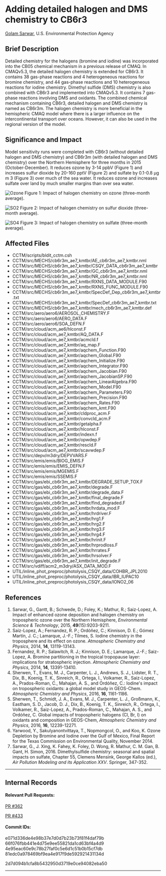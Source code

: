 # Adding detailed halogen and DMS chemistry to CB6r3

[Golam Sarwar](mailto:sarwar.golam@epa.gov), U.S. Environmental Protection Agency

## Brief Description

Detailed chemistry for the halogens (bromine and iodine) was incorporated into the CB05 chemical mechanism in a previous release of CMAQ. In CMAQv5.3, the detailed halogen chemistry is extended for CB6r3. It contains 38 gas-phase reactions and 4 heterogeneous reactions for bromine chemistry, and 44 gas-phase reactions and 10 heterogeneous reactions for iodine chemistry. Dimethyl sulfide (DMS) chemistry is also combined with CB6r3 and implemented into CMAQv5.3. It contains 7 gas-phase reactions involving DMS and oxidants. The combined chemical mechanism containing CB6r3, detailed halogen and DMS chemistry is named as CB6r3m. The halogen chemistry is more beneficial in the hemispheric CMAQ model where there is a larger influence on the intercontinental transport over oceans. However, it can also be used in the regional version of the model.

## Significance and Impact

Model sensitivity runs were completed with CB6r3 (without detailed halogen and DMS chemistry) and CB6r3m (with detailed halogen and DMS chemistry) over the Northern Hemisphere for three months in 2015 (October-December). It reduces ozone by 3-14 ppbV (Figure 1) and increases sulfur dioxide by 20-160 pptV (Figure 2) and sulfate by 0.1-0.8 μg m 3 (Figure 3) over much of the sea water. It reduces ozone and increases sulfate over land by much smaller margins than over sea water.

![Ozone](ozone_impact.jpg) 
Figure 1: Impact of halogen chemistry on ozone (three-month average).

![SO2](so2_impact.jpg) 
Figure 2: Impact of halogen chemistry on sulfur dioxide (three-month average).

![SO4](sulfate_impact.jpg) 
Figure 3: Impact of halogen chemistry on sulfate (three-month average).

## Affected Files

* CCTM/scripts/bldit_cctm.csh
* CCTM/src/MECHS/cb6r3m_ae7_kmtbr/AE_cb6r3m_ae7_kmtbr.nml
* CCTM/src/MECHS/cb6r3m_ae7_kmtbr/CSQY_DATA_cb6r3m_ae7_kmtbr
* CCTM/src/MECHS/cb6r3m_ae7_kmtbr/GC_cb6r3m_ae7_kmtbr.nml
* CCTM/src/MECHS/cb6r3m_ae7_kmtbr/NR_cb6r3m_ae7_kmtbr.nml
* CCTM/src/MECHS/cb6r3m_ae7_kmtbr/RXNS_DATA_MODULE.F90
* CCTM/src/MECHS/cb6r3m_ae7_kmtbr/RXNS_FUNC_MODULE.F90
* CCTM/src/MECHS/cb6r3m_ae7_kmtbr/SpecDef_Dep_cb6r3m_ae7_kmtbr.txt
* CCTM/src/MECHS/cb6r3m_ae7_kmtbr/SpecDef_cb6r3m_ae7_kmtbr.txt
* CCTM/src/MECHS/cb6r3m_ae7_kmtbr/mech_cb6r3m_ae7_kmtbr.def
* CCTM/src/aero/aero6/AEROSOL_CHEMISTRY.F
* CCTM/src/aero/aero6/AERO_DATA.F
* CCTM/src/aero/aero6/SOA_DEFN.F
* CCTM/src/cloud/acm_ae6/hlconst.F
* CCTM/src/cloud/acm_ae7_kmtbr/AQ_DATA.F
* CCTM/src/cloud/acm_ae7_kmtbr/acmcld.f
* CCTM/src/cloud/acm_ae7_kmtbr/aq_map.F
* CCTM/src/cloud/acm_ae7_kmtbr/aqchem_Function.F90
* CCTM/src/cloud/acm_ae7_kmtbr/aqchem_Global.F90
* CCTM/src/cloud/acm_ae7_kmtbr/aqchem_Initialize.F90
* CCTM/src/cloud/acm_ae7_kmtbr/aqchem_Integrator.F90
* CCTM/src/cloud/acm_ae7_kmtbr/aqchem_Jacobian.F90
* CCTM/src/cloud/acm_ae7_kmtbr/aqchem_JacobianSP.F90
* CCTM/src/cloud/acm_ae7_kmtbr/aqchem_LinearAlgebra.F90
* CCTM/src/cloud/acm_ae7_kmtbr/aqchem_Model.F90
* CCTM/src/cloud/acm_ae7_kmtbr/aqchem_Parameters.F90
* CCTM/src/cloud/acm_ae7_kmtbr/aqchem_Precision.F90
* CCTM/src/cloud/acm_ae7_kmtbr/aqchem_Rates.F90
* CCTM/src/cloud/acm_ae7_kmtbr/aqchem_kmt.F90
* CCTM/src/cloud/acm_ae7_kmtbr/cldproc_acm.F
* CCTM/src/cloud/acm_ae7_kmtbr/convcld_acm.F
* CCTM/src/cloud/acm_ae7_kmtbr/getalpha.F
* CCTM/src/cloud/acm_ae7_kmtbr/hlconst.F
* CCTM/src/cloud/acm_ae7_kmtbr/indexn.f
* CCTM/src/cloud/acm_ae7_kmtbr/opwdep.F
* CCTM/src/cloud/acm_ae7_kmtbr/rescld.F
* CCTM/src/cloud/acm_ae7_kmtbr/scavwdep.F
* CCTM/src/depv/m3dry/DEPVVARS.F
* CCTM/src/emis/emis/BIOG_EMIS.F
* CCTM/src/emis/emis/EMIS_DEFN.F
* CCTM/src/emis/emis/MGEMIS.F
* CCTM/src/emis/emis/SSEMIS.F
* CCTM/src/gas/ebi_cb6r3m_ae7_kmtbr/DEGRADE_SETUP_TOX.F
* CCTM/src/gas/ebi_cb6r3m_ae7_kmtbr/degrade.F
* CCTM/src/gas/ebi_cb6r3m_ae7_kmtbr/degrade_data.F
* CCTM/src/gas/ebi_cb6r3m_ae7_kmtbr/final_degrade.F
* CCTM/src/gas/ebi_cb6r3m_ae7_kmtbr/find_degraded.F
* CCTM/src/gas/ebi_cb6r3m_ae7_kmtbr/hrdata_mod.F
* CCTM/src/gas/ebi_cb6r3m_ae7_kmtbr/hrdriver.F
* CCTM/src/gas/ebi_cb6r3m_ae7_kmtbr/hrg1.F
* CCTM/src/gas/ebi_cb6r3m_ae7_kmtbr/hrg2.F
* CCTM/src/gas/ebi_cb6r3m_ae7_kmtbr/hrg3.F
* CCTM/src/gas/ebi_cb6r3m_ae7_kmtbr/hrg4.F
* CCTM/src/gas/ebi_cb6r3m_ae7_kmtbr/hrinit.F
* CCTM/src/gas/ebi_cb6r3m_ae7_kmtbr/hrprodloss.F
* CCTM/src/gas/ebi_cb6r3m_ae7_kmtbr/hrrates.F
* CCTM/src/gas/ebi_cb6r3m_ae7_kmtbr/hrsolver.F
* CCTM/src/gas/ebi_cb6r3m_ae7_kmtbr/init_degrade.F
* CCTM/src/vdiff/acm2_m3dry/ASX_DATA_MOD.F
* UTIL/inline_phot_preproc/photolysis_CSQY_data/COHBR_JPL2010
* UTIL/inline_phot_preproc/photolysis_CSQY_data/IBR_IUPAC10
* UTIL/inline_phot_preproc/photolysis_CSQY_data/IONO2_06

## References

1.	Sarwar, G., Gantt, B.; Schwede, D.; Foley, K.; Mathur, R.; Saiz-Lopez, A. Impact of enhanced ozone deposition and halogen chemistry on tropospheric ozone over the Northern Hemisphere, _Environmental Science & Technology_, 2015, **49**(15):9203-9211.
2.	Saiz-Lopez, A.; Fernandez, R. P.; Ordóñez, C.; Kinnison, D. E.; Gómez Martín, J. C.; Lamarque, J.-F.; Tilmes, S. Iodine chemistry in the troposphere and its effect on ozone. _Atmospheric Chemistry and Physics_, 2014, **14**, 13119-13143.
3.	Fernandez, R. P.; Salawitch, R. J.; Kinnison, D. E.; Lamarque, J.-F.; Saiz-Lopez, A. Bromine partitioning in the tropical tropopause layer: implications for stratospheric injection. _Atmospheric Chemistry and Physics_, 2014, **14**, 13391-13410. 
4.	Sherwen, T., Evans, M. J., Carpenter, L. J., Andrews, S. J., Lidster, R. T., Dix, B., Koenig, T. K., Sinreich, R., Ortega, I., Volkamer, R., Saiz-Lopez, A., Prados-Roman, C., Mahajan, A. S., and Ordóñez, C.: Iodine's impact on tropospheric oxidants: a global model study in GEOS-Chem. _Atmospheric Chemistry and Physics_, 2016, **16**, 1161-1186.
5.	Sherwen, T., Schmidt, J. A., Evans, M. J., Carpenter, L. J., Großmann, K., Eastham, S. D., Jacob, D. J., Dix, B., Koenig, T. K., Sinreich, R., Ortega, I., Volkamer, R., Saiz-Lopez, A., Prados-Roman, C., Mahajan, A. S., and Ordóñez, C. Global impacts of tropospheric halogens (Cl, Br, I) on oxidants and composition in GEOS-Chem, _Atmospheric Chemistry and Physics_, 2016, **16**, 12239-12271.
6.	Yarwood, Y., Sakulyanontvittaya, T., Nopmongcol, O., and Koo, K. Ozone Depletion by Bromine and Iodine over the Gulf of Mexico, Final Report for the Texas Commission on Environmental Quality, November 2014.
7.	Sarwar, G., J. Xing, K. Fahey, K. Foley, D. Wong, R. Mathur, C. M. Gan, B. Gant, H. Simon, 2016. Dimethylsulfide chemistry: seasonal and spatial impacts on sulfate, Chapter 55, Clemens Mensink, George Kallos (ed.), _Air Pollution Modeling and its Application XXV_. Springer, 347-352. 



-----
## Internal Records
#### Relevant Pull Requests:
[PR #362](https://github.com/usepa/cmaq_dev/pull/362)

[PR #433](https://github.com/usepa/cmaq_dev/pull/433)

#### Commit IDs:

e071d336de4e98b37e7d0d7b23b73f81f4daf79b
66f076fbb441e4d75e9ee55821da1cd63bf4a4d9
4e95eac60e9c78b27faf0c5e6d1c51b0b15cf7db
81edc0a978469bf9ea4e917f9de592921431134d

2d7d094b1cfa8b5432950d3719e0ce94082eba50

-----

